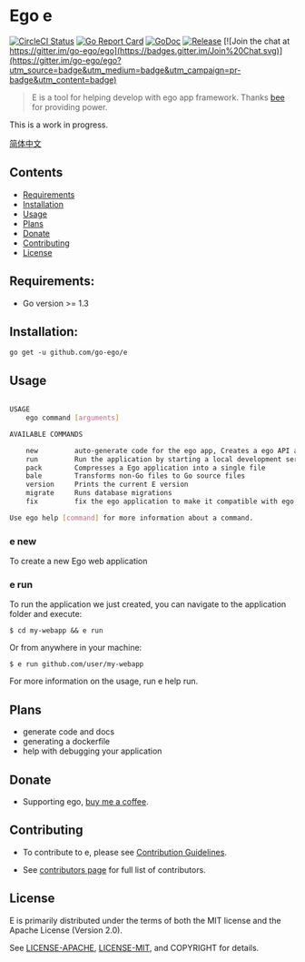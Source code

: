 # Ego e
<!--<img align="right" src="https://raw.githubusercontent.com/go-ego/ego/master/logo.jpg">-->
<!--[![Build Status](https://travis-ci.org/go-ego/ego.svg)](https://travis-ci.org/go-ego/ego)
[![codecov](https://codecov.io/gh/go-ego/ego/branch/master/graph/badge.svg)](https://codecov.io/gh/go-ego/ego)-->
<!--<a href="https://circleci.com/gh/go-ego/ego/tree/dev"><img src="https://img.shields.io/circleci/project/go-ego/ego/dev.svg" alt="Build Status"></a>-->
[![CircleCI Status](https://circleci.com/gh/go-ego/e.svg?style=shield)](https://circleci.com/gh/go-ego/e)
[![Go Report Card](https://goreportcard.com/badge/github.com/go-ego/e)](https://goreportcard.com/report/github.com/go-ego/e)
[![GoDoc](https://godoc.org/github.com/go-ego/e?status.svg)](https://godoc.org/github.com/go-ego/e)
[![Release](https://github-release-version.herokuapp.com/github/go-ego/e/release.svg?style=flat)](https://github.com/go-ego/e/releases/latest)
[![Join the chat at https://gitter.im/go-ego/ego](https://badges.gitter.im/Join%20Chat.svg)](https://gitter.im/go-ego/ego?utm_source=badge&utm_medium=badge&utm_campaign=pr-badge&utm_content=badge)
<!--<a href="https://github.com/go-ego/ego/releases"><img src="https://img.shields.io/badge/%20version%20-%206.0.0%20-blue.svg?style=flat-square" alt="Releases"></a>-->
  
  >E is a tool for helping develop with ego app framework. Thanks [bee](https://github.com/beego/bee) for providing power.

This is a work in progress.

[简体中文](https://github.com/go-ego/e/blob/master/README_zh.md)

## Contents
- [Requirements](#requirements)
- [Installation](#installation)
- [Usage](#usage)
- [Plans](#plans)
- [Donate](#donate)
- [Contributing](#contributing)
- [License](#license)

## Requirements:

- Go version >= 1.3

## Installation:
```
go get -u github.com/go-ego/e 
```
## Usage

```sh

USAGE
    ego command [arguments]

AVAILABLE COMMANDS

    new         auto-generate code for the ego app, Creates a ego API application
    run         Run the application by starting a local development server
    pack        Compresses a Ego application into a single file
    bale        Transforms non-Go files to Go source files
    version     Prints the current E version
    migrate     Runs database migrations
    fix         fix the ego application to make it compatible with ego 1.0

Use ego help [command] for more information about a command.

```

### e new 

To create a new Ego web application

### e run

To run the application we just created, you can navigate to the application folder and execute:
```
$ cd my-webapp && e run
```
Or from anywhere in your machine:
```
$ e run github.com/user/my-webapp
```
For more information on the usage, run e help run.

## Plans
- generate code and docs
- generating a dockerfile
- help with debugging your application

## Donate
- Supporting ego, [buy me a coffee](https://github.com/go-vgo/buy-me-a-coffee).
## Contributing

- To contribute to e, please see [Contribution Guidelines](https://github.com/go-ego/e/blob/master/CONTRIBUTING.md).

- See [contributors page](https://github.com/go-ego/e/graphs/contributors) for full list of contributors.

## License

E is primarily distributed under the terms of both the MIT license and the Apache License (Version 2.0).

See [LICENSE-APACHE](http://www.apache.org/licenses/LICENSE-2.0), [LICENSE-MIT](https://github.com/go-ego/ego/blob/master/LICENSE), and COPYRIGHT for details.